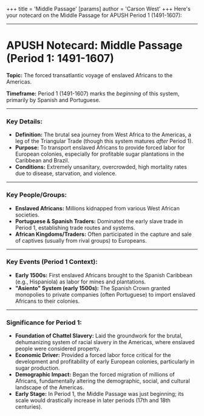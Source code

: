 +++
 title = 'Middle Passage'
[params]
	author = 'Carson West'
+++
Here's your notecard on the Middle Passage for APUSH Period 1 (1491-1607):

---

# APUSH Notecard: Middle Passage (Period 1: 1491-1607)

**Topic:** The forced transatlantic voyage of enslaved Africans to the Americas.

**Timeframe:** Period 1 (1491-1607) marks the *beginning* of this system, primarily by Spanish and Portuguese.

---

### **Key Details:**

*   **Definition:** The brutal sea journey from West Africa to the Americas, a leg of the Triangular Trade (though this system matures *after* Period 1).
*   **Purpose:** To transport enslaved Africans to provide forced labor for European colonies, especially for profitable sugar plantations in the Caribbean and Brazil.
*   **Conditions:** Extremely unsanitary, overcrowded, high mortality rates due to disease, starvation, and violence.

---

### **Key People/Groups:**

*   **Enslaved Africans:** Millions kidnapped from various West African societies.
*   **Portuguese & Spanish Traders:** Dominated the early slave trade in Period 1, establishing trade routes and systems.
*   **African Kingdoms/Traders:** Often participated in the capture and sale of captives (usually from rival groups) to Europeans.

---

### **Key Events (Period 1 Context):**

*   **Early 1500s:** First enslaved Africans brought to the Spanish Caribbean (e.g., Hispaniola) as labor for mines and plantations.
*   **"Asiento" System (early 1500s):** The Spanish Crown granted monopolies to private companies (often Portuguese) to import enslaved Africans to their colonies.

---

### **Significance for Period 1:**

*   **Foundation of Chattel Slavery:** Laid the groundwork for the brutal, dehumanizing system of racial slavery in the Americas, where enslaved people were considered property.
*   **Economic Driver:** Provided a forced labor force critical for the development and profitability of early European colonies, particularly in sugar production.
*   **Demographic Impact:** Began the forced migration of millions of Africans, fundamentally altering the demographic, social, and cultural landscape of the Americas.
*   **Early Stage:** In Period 1, the Middle Passage was just beginning; its scale would drastically increase in later periods (17th and 18th centuries).